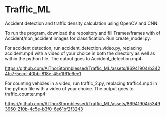 # Traffic_ML
Accident detection and traffic density calculation using OpenCV and CNN.

To run the program, download the repository and fill Frames/frames with of Accident/non_accident images for classification. Run create_model.py. 

For accident detection, run accident_detection_video.py, replacing accident.mp4 with a video of your choice in both the directory as well as within the python file. The output goes to Accident_detection.mp4:


https://github.com/AlThorStormblessed/Traffic_ML/assets/86941904/b3424fc7-5ccd-40bb-818e-45c1f61e6ee1


For counting vehicles in a video, run traffic_2.py, replacing traffic4.mp4 in the python file with a video of your choice. The output goes to traffic_counter.mp4:


https://github.com/AlThorStormblessed/Traffic_ML/assets/86941904/53493950-210b-4c5e-b3f0-6e61bf2f3243

